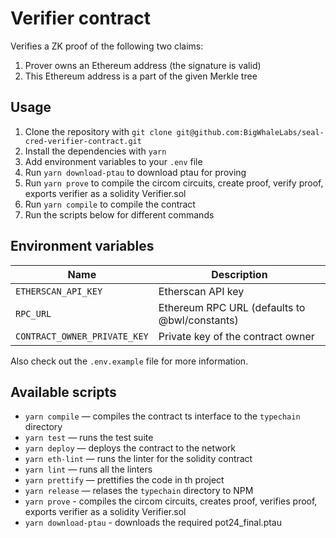 # Verifier contract

Verifies a ZK proof of the following two claims:

1. Prover owns an Ethereum address (the signature is valid)
2. This Ethereum address is a part of the given Merkle tree

## Usage

1. Clone the repository with `git clone git@github.com:BigWhaleLabs/seal-cred-verifier-contract.git`
2. Install the dependencies with `yarn`
3. Add environment variables to your `.env` file
4. Run `yarn download-ptau` to download ptau for proving
5. Run `yarn prove` to compile the circom circuits, create proof, verify proof, exports verifier as a solidity Verifier.sol
6. Run `yarn compile` to compile the contract
7. Run the scripts below for different commands

## Environment variables

| Name                         | Description                                   |
| ---------------------------- | --------------------------------------------- |
| `ETHERSCAN_API_KEY`          | Etherscan API key                             |
| `RPC_URL`                    | Ethereum RPC URL (defaults to @bwl/constants) |
| `CONTRACT_OWNER_PRIVATE_KEY` | Private key of the contract owner             |

Also check out the `.env.example` file for more information.

## Available scripts

- `yarn compile` — compiles the contract ts interface to the `typechain` directory
- `yarn test` — runs the test suite
- `yarn deploy` — deploys the contract to the network
- `yarn eth-lint` — runs the linter for the solidity contract
- `yarn lint` — runs all the linters
- `yarn prettify` — prettifies the code in th project
- `yarn release` — relases the `typechain` directory to NPM
- `yarn prove` - compiles the circom circuits, creates proof, verifies proof, exports verifier as a solidity Verifier.sol
- `yarn download-ptau` - downloads the required pot24_final.ptau
